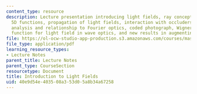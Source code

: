 ```yaml
---
content_type: resource
description: Lecture presentation introducing light fields, ray concepts for 4D and
  5D functions, propagation of light fields, interaction with occluders, Fourier domain
  analysis and relationship to Fourier optics, coded photograph, Wigner and ambiguity
  function for light field in wave optics, and new results in augmenting light fields.
file: https://ol-ocw-studio-app-production.s3.amazonaws.com/courses/mas-531-computational-camera-and-photography-fall-2009/40e9d54e403508a353d05a8b34a67258_MITMAS_531F09_lec05.pdf
file_type: application/pdf
learning_resource_types:
- Lecture Notes
parent_title: Lecture Notes
parent_type: CourseSection
resourcetype: Document
title: Introduction to Light Fields
uid: 40e9d54e-4035-08a3-53d0-5a8b34a67258
---
```

